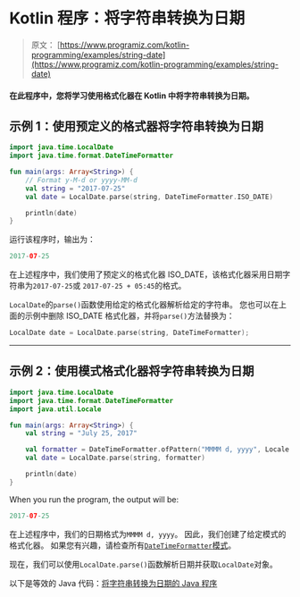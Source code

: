 # Kotlin 程序：将字符串转换为日期

> 原文： [https://www.programiz.com/kotlin-programming/examples/string-date](https://www.programiz.com/kotlin-programming/examples/string-date)

#### 在此程序中，您将学习使用格式化器在 Kotlin 中将字符串转换为日期。

## 示例 1：使用预定义的格式器将字符串转换为日期

```kt
import java.time.LocalDate
import java.time.format.DateTimeFormatter

fun main(args: Array<String>) {
    // Format y-M-d or yyyy-MM-d
    val string = "2017-07-25"
    val date = LocalDate.parse(string, DateTimeFormatter.ISO_DATE)

    println(date)
}
```

运行该程序时，输出为：

```kt
2017-07-25
```

在上述程序中，我们使用了预定义的格式化器 ISO_DATE，该格式化器采用日期字符串为`2017-07-25`或 `2017-07-25 + 05:45`的格式。

`LocalDate`的`parse()`函数使用给定的格式化器解析给定的字符串。 您也可以在上面的示例中删除 ISO_DATE 格式化器，并将`parse()`方法替换为：

```kt
LocalDate date = LocalDate.parse(string, DateTimeFormatter);
```

* * *

## 示例 2：使用模式格式化器将字符串转换为日期

```kt
import java.time.LocalDate
import java.time.format.DateTimeFormatter
import java.util.Locale

fun main(args: Array<String>) {
    val string = "July 25, 2017"

    val formatter = DateTimeFormatter.ofPattern("MMMM d, yyyy", Locale.ENGLISH)
    val date = LocalDate.parse(string, formatter)

    println(date)
}
```

When you run the program, the output will be:

```kt
2017-07-25
```

在上述程序中，我们的日期格式为`MMMM d, yyyy`。 因此，我们创建了给定模式的格式化器。 如果您有兴趣，请检查所有[`DateTimeFormatter`模式](https://docs.oracle.com/javase/8/docs/api/java/time/format/DateTimeFormatter.html "DateTimeFormatter patterns")。

现在，我们可以使用`LocalDate.parse()`函数解析日期并获取`LocalDate`对象。

以下是等效的 Java 代码：[将字符串转换为日期的 Java 程序](/java-programming/examples/string-date "Java program to convert string to date")